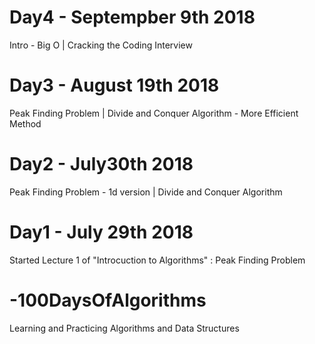 # Day4 - Septempber 9th 2018
Intro - Big O | Cracking the Coding Interview

# Day3 - August 19th 2018
Peak Finding Problem | Divide and Conquer Algorithm - More Efficient Method

# Day2 - July30th 2018
Peak Finding Problem - 1d version | Divide and Conquer Algorithm

# Day1 - July 29th 2018
Started Lecture 1 of "Introcuction to Algorithms" : Peak Finding Problem

# -100DaysOfAlgorithms
Learning and Practicing Algorithms and Data Structures

